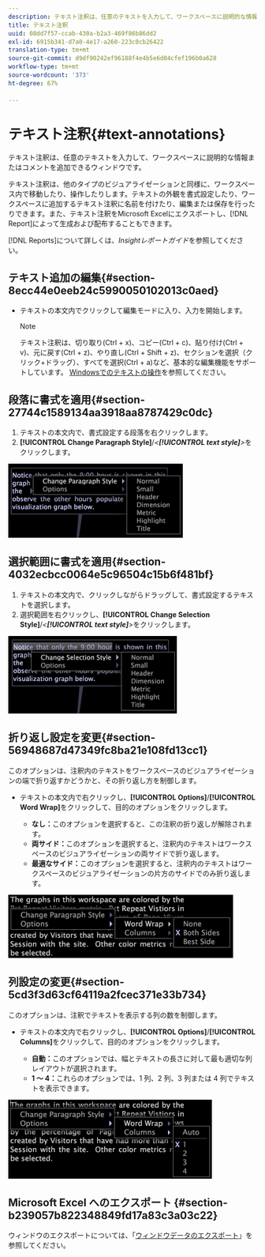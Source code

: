 ```yaml
---
description: テキスト注釈は、任意のテキストを入力して、ワークスペースに説明的な情報またはコメントを追加できるウィンドウです。
title: テキスト注釈
uuid: 08dd7f57-ccab-430a-b2a3-469f86b86dd2
exl-id: 6915b341-d7a0-4e17-a260-223c0cb26422
translation-type: tm+mt
source-git-commit: d9df90242ef96188f4e4b5e6d04cfef196b0a628
workflow-type: tm+mt
source-wordcount: '373'
ht-degree: 67%

---
```


# テキスト注釈{#text-annotations}

テキスト注釈は、任意のテキストを入力して、ワークスペースに説明的な情報またはコメントを追加できるウィンドウです。

テキスト注釈は、他のタイプのビジュアライゼーションと同様に、ワークスペース内で移動したり、操作したりします。テキストの外観を書式設定したり、ワークスペースに追加するテキスト注釈に名前を付けたり、編集または保存を行ったりできます。また、テキスト注釈をMicrosoft Excelにエクスポートし、[!DNL Report]によって生成および配布することもできます。

[!DNL Reports]について詳しくは、*Insightレポートガイド*&#x200B;を参照してください。

## テキスト追加の編集{#section-8ecc44e0eeb24c5990050102013c0aed}

* テキストの本文内でクリックして編集モードに入り、入力を開始します。

   >[!NOTE]
   >
   >テキスト注釈は、切り取り(Ctrl + x)、コピー(Ctrl + c)、貼り付け(Ctrl + v)、元に戻す(Ctrl + z)、やり直し(Ctrl + Shift + z)、セクションを選択（クリック+ドラッグ）、すべてを選択(Ctrl + a)など、基本的な編集機能をサポートしています。 [Windowsでのテキストの操作](../../../../home/c-get-started/c-wk-win-wksp/c-work-text-win.md#concept-f1222434bf954767808e94b955945c8d)を参照してください。

## 段落に書式を適用{#section-27744c1589134aa3918aa8787429c0dc}

1. テキストの本文内で、書式設定する段落を右クリックします。
1. **[!UICONTROL Change Paragraph Style]**/*&lt;**[!UICONTROL text style]**>*&#x200B;をクリックします。

![](assets/mnu_Text_Paragraph.png)

## 選択範囲に書式を適用{#section-4032ecbcc0064e5c96504c15b6f481bf}

1. テキストの本文内で、クリックしながらドラッグして、書式設定するテキストを選択します。
1. 選択範囲を右クリックし、**[!UICONTROL Change Selection Style]**/*&lt;**[!UICONTROL text style]**>*&#x200B;をクリックします。

![](assets/mnu_Text_Selection.png)

## 折り返し設定を変更{#section-56948687d47349fc8ba21e108fd13cc1}

このオプションは、注釈内のテキストをワークスペースのビジュアライゼーションの端で折り返すかどうかと、その折り返し方を制御します。

* テキストの本文内で右クリックし、**[!UICONTROL Options]**/**[!UICONTROL Word Wrap]**&#x200B;をクリックして、目的のオプションをクリックします。

   * **なし：**&#x200B;このオプションを選択すると、この注釈の折り返しが解除されます。
   * **両サイド：**&#x200B;このオプションを選択すると、注釈内のテキストはワークスペースのビジュアライゼーションの両サイドで折り返します。
   * **最適なサイド：**&#x200B;このオプションを選択すると、注釈内のテキストはワークスペースのビジュアライゼーションの片方のサイドでのみ折り返します。

![](assets/mnu_Text_OptionsWrap.png)

## 列設定の変更{#section-5cd3f3d63cf64119a2fcec371e33b734}

このオプションは、注釈でテキストを表示する列の数を制御します。

* テキストの本文内で右クリックし、**[!UICONTROL Options]**/**[!UICONTROL Columns]**&#x200B;をクリックして、目的のオプションをクリックします。

   * **自動：**&#x200B;このオプションでは、幅とテキストの長さに対して最も適切な列レイアウトが選択されます。
   * **1 ～ 4：**&#x200B;これらのオプションでは、1 列、2 列、3 列または 4 列でテキストを表示できます。

![](assets/mnu_Text_OptionsColumns.png)

## Microsoft Excel へのエクスポート {#section-b239057b822348849fd17a83c3a03c22}

ウィンドウのエクスポートについては、「[ウィンドウデータのエクスポート](../../../../home/c-get-started/c-wk-win-wksp/c-exp-win-data.md#concept-8df61d64ed434cc5a499023c44197349)」を参照してください。
